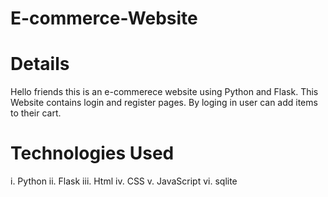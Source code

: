 # E-commerce-Website
# Details
Hello friends this is an e-commerece website using Python and Flask. This Website contains login and register pages. By loging in user can add items to their cart.
# Technologies Used
i.    Python
ii.   Flask
iii.  Html
iv.   CSS
v.    JavaScript
vi.   sqlite
